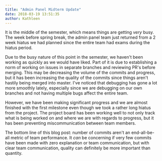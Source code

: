 ```yaml
---
title: "Admin Panel Midterm Update"
date: 2018-03-19 13:51:35
author: Kathleen
---
```


It is the middle of the semester, which means things are getting _very_ busy. The week before spring break, the admin panel team just returned from a 2 week hiatus we had planned since the entire team had exams during the hiatus period. 

Due to the busy nature of this point in the semester, we haven't been working as quickly as we would have liked. Part of it is due to establishing a norm of working on issues in separate branches and reviewing PR's before merging. This may be decreasing the volume of the commits and progress, but it has been increasing the quality of the commits since things aren't hastily being merged into master. I've noticed that debugging has gone a lot more smoothly lately, especially since we are debugging on our own branches and not having multiple bugs affect the entire team.

However, we have been making significant progress and we are almost finished with the first milestone even though we took a rather long hiatus from the project. The project board has been working well to not only track what is being worked on and where we are with regards to progress, but it has been preventing miscommunication between team members. 

The bottom line of this blog post: number of commits aren't an end-all-be-all metric of team performance. It _can_ be concerning if very few commits have been made with zero explanation or team communication, but with clear team communication, quality can definitely be more important than quantity.
